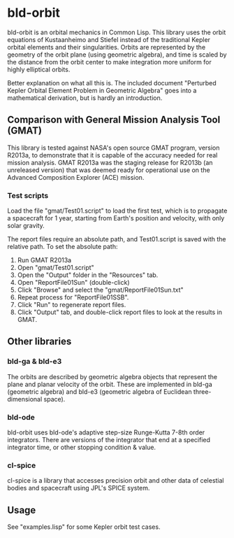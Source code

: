 bld-orbit
=========

bld-orbit is an orbital mechanics in Common Lisp. This library uses
the orbit equations of Kustaanheimo and Stiefel instead of the
traditional Kepler orbital elements and their singularities. Orbits
are represented by the geometry of the orbit plane (using geometric
algebra), and time is scaled by the distance from the orbit center to
make integration more uniform for highly elliptical orbits.

<TBD> Better explanation on what all this is. The included document
"Perturbed Kepler Orbital Element Problem in Geometric Algebra" goes
into a mathematical derivation, but is hardly an introduction.

Comparison with General Mission Analysis Tool (GMAT)
----------------------------------------------------

This library is tested against NASA's open source GMAT program,
version R2013a, to demonstrate that it is capable of the accuracy
needed for real mission analysis. GMAT R2013a was the staging release
for R2013b (an unreleased version) that was deemed ready for
operational use on the Advanced Composition Explorer (ACE) mission.

### Test scripts

Load the file "gmat/Test01.script" to load the first test, which is to
propagate a spacecraft for 1 year, starting from Earth's position and
velocity, with only solar gravity.

The report files require an absolute path, and Test01.script is saved
with the relative path. To set the absolute path:

1. Run GMAT R2013a
2. Open "gmat/Test01.script"
3. Open the "Output" folder in the "Resources" tab.
4. Open "ReportFile01Sun" (double-click)
5. Click "Browse" and select the "gmat/ReportFile01Sun.txt"
6. Repeat process for "ReportFile01SSB".
7. Click "Run" to regenerate report files.
8. Click "Output" tab, and double-click report files to look at the results in GMAT.

Other libraries
---------------

### bld-ga & bld-e3

The orbits are described by geometric algebra objects that represent
the plane and planar velocity of the orbit. These are implemented in
bld-ga (geometric algebra) and bld-e3 (geometric algebra of Euclidean
three-dimensional space).

### bld-ode

bld-orbit uses bld-ode's adaptive step-size Runge-Kutta 7-8th order
integrators. There are versions of the integrator that end at a
specified integrator time, or other stopping condition & value.

### cl-spice

cl-spice is a library that accesses precision orbit and other data of
celestial bodies and spacecraft using JPL's SPICE system.

Usage
-----

See "examples.lisp" for some Kepler orbit test cases.

<TBD>

